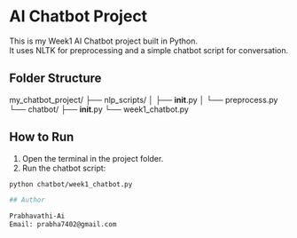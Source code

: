 # AI Chatbot Project

This is my Week1 AI Chatbot project built in Python.  
It uses NLTK for preprocessing and a simple chatbot script for conversation.

## Folder Structure

my_chatbot_project/
├── nlp_scripts/
│    ├── __init__.py
│    └── preprocess.py
└── chatbot/
     ├── __init__.py
     └── week1_chatbot.py

## How to Run

1. Open the terminal in the project folder.
2. Run the chatbot script:
```bash
python chatbot/week1_chatbot.py

## Author

Prabhavathi-Ai
Email: prabha7402@gmail.com